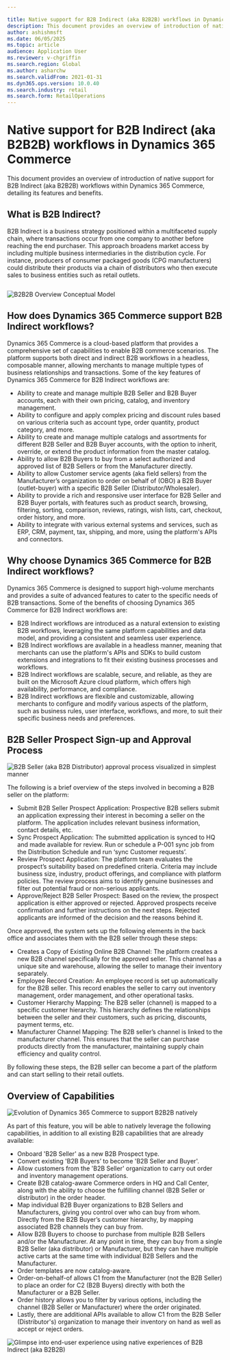 ```yaml
---

title: Native support for B2B Indirect (aka B2B2B) workflows in Dynamics 365 Commerce 
description: This document provides an overview of introduction of native support for B2B Indirect (aka B2B2B) workflows within Dynamics 365 Commerce, detailing its features and benefits.  
author: ashishmsft  
ms.date: 06/05/2025  
ms.topic: article  
audience: Application User  
ms.reviewer: v-chgriffin  
ms.search.region: Global  
ms.author: asharchw  
ms.search.validFrom: 2021-01-31  
ms.dyn365.ops.version: 10.0.40  
ms.search.industry: retail  
ms.search.form: RetailOperations  
---
```


# Native support for B2B Indirect (aka B2B2B) workflows in Dynamics 365 Commerce
This document provides an overview of introduction of native support for B2B Indirect (aka B2B2B) workflows within Dynamics 365 Commerce, detailing its features and benefits.  

## What is B2B Indirect?

B2B Indirect is a business strategy positioned within a multifaceted supply chain, where transactions occur from one company to another before reaching the end purchaser. This approach broadens market access by including multiple business intermediaries in the distribution cycle. For instance, producers of consumer packaged goods (CPG manufacturers) could distribute their products via a chain of distributors who then execute sales to business entities such as retail outlets.

![]()

![B2B2B Overview Conceptual Model](../media/B2B2B-Overview-Conceptual-Model.png)

## How does Dynamics 365 Commerce support B2B Indirect workflows?

Dynamics 365 Commerce is a cloud-based platform that provides a comprehensive set of capabilities to enable B2B commerce scenarios. The platform supports both direct and indirect B2B workflows in a headless, composable manner, allowing merchants to manage multiple types of business relationships and transactions. Some of the key features of Dynamics 365 Commerce for B2B Indirect workflows are:

- Ability to create and manage multiple B2B Seller and B2B Buyer accounts, each with their own pricing, catalog, and inventory management.
- Ability to configure and apply complex pricing and discount rules based on various criteria such as account type, order quantity, product category, and more.
- Ability to create and manage multiple catalogs and assortments for different B2B Seller and B2B Buyer accounts, with the option to inherit, override, or extend the product information from the master catalog.
- Ability to allow B2B Buyers to buy from a select authorized and approved list of B2B Sellers or from the Manufacturer directly.
- Ability to allow Customer service agents (aka field sellers) from the Manufacturer’s organization to order on behalf of (OBO) a B2B Buyer (outlet-buyer) with a specific B2B Seller (Distributor/Wholesaler).
- Ability to provide a rich and responsive user interface for B2B Seller and B2B Buyer portals, with features such as product search, browsing, filtering, sorting, comparison, reviews, ratings, wish lists, cart, checkout, order history, and more.
- Ability to integrate with various external systems and services, such as ERP, CRM, payment, tax, shipping, and more, using the platform's APIs and connectors.

## Why choose Dynamics 365 Commerce for B2B Indirect workflows?

Dynamics 365 Commerce is designed to support high-volume merchants and provides a suite of advanced features to cater to the specific needs of B2B transactions. Some of the benefits of choosing Dynamics 365 Commerce for B2B Indirect workflows are:

- B2B Indirect workflows are introduced as a natural extension to existing B2B workflows, leveraging the same platform capabilities and data model, and providing a consistent and seamless user experience.
- B2B Indirect workflows are available in a headless manner, meaning that merchants can use the platform's APIs and SDKs to build custom extensions and integrations to fit their existing business processes and workflows.
- B2B Indirect workflows are scalable, secure, and reliable, as they are built on the Microsoft Azure cloud platform, which offers high availability, performance, and compliance.
- B2B Indirect workflows are flexible and customizable, allowing merchants to configure and modify various aspects of the platform, such as business rules, user interface, workflows, and more, to suit their specific business needs and preferences.

## B2B Seller Prospect Sign-up and Approval Process

![B2B Seller (aka B2B Distributor) approval process visualized in simplest manner](../media/B2BSeller-Approval-Process.png)

The following is a brief overview of the steps involved in becoming a B2B seller on the platform:

- Submit B2B Seller Prospect Application: Prospective B2B sellers submit an application expressing their interest in becoming a seller on the platform. The application includes relevant business information, contact details, etc.
- Sync Prospect Application: The submitted application is synced to HQ and made available for review. Run or schedule a P-001 sync job from the Distribution Schedule and run ‘sync Customer requests’.
- Review Prospect Application: The platform team evaluates the prospect’s suitability based on predefined criteria. Criteria may include business size, industry, product offerings, and compliance with platform policies. The review process aims to identify genuine businesses and filter out potential fraud or non-serious applicants.
- Approve/Reject B2B Seller Prospect: Based on the review, the prospect application is either approved or rejected. Approved prospects receive confirmation and further instructions on the next steps. Rejected applicants are informed of the decision and the reasons behind it.

Once approved, the system sets up the following elements in the back office and associates them with the B2B seller through these steps:

- Creates a Copy of Existing Online B2B Channel: The platform creates a new B2B channel specifically for the approved seller. This channel has a unique site and warehouse, allowing the seller to manage their inventory separately.
- Employee Record Creation: An employee record is set up automatically for the B2B seller. This record enables the seller to carry out inventory management, order management, and other operational tasks.
- Customer Hierarchy Mapping: The B2B seller (channel) is mapped to a specific customer hierarchy. This hierarchy defines the relationships between the seller and their customers, such as pricing, discounts, payment terms, etc.
- Manufacturer Channel Mapping: The B2B seller’s channel is linked to the manufacturer channel. This ensures that the seller can purchase products directly from the manufacturer, maintaining supply chain efficiency and quality control.

By following these steps, the B2B seller can become a part of the platform and can start selling to their retail outlets.

## Overview of Capabilities

![Evolution of Dynamics 365 Commerce to support B2B2B natively](../media/Evolution_of_B2B_to_B2B2B.png)

As part of this feature, you will be able to natively leverage the following capabilities, in addition to all existing B2B capabilities that are already available:

- Onboard 'B2B Seller' as a new B2B Prospect type.
- Convert existing 'B2B Buyers’ to become 'B2B Seller and Buyer'.
- Allow customers from the 'B2B Seller' organization to carry out order and inventory management operations.
- Create B2B catalog-aware Commerce orders in HQ and Call Center, along with the ability to choose the fulfilling channel (B2B Seller or distributor) in the order header.
- Map individual B2B Buyer organizations to B2B Sellers and Manufacturers, giving you control over who can buy from whom. Directly from the B2B Buyer’s customer hierarchy, by mapping associated B2B channels they can buy from.
- Allow B2B Buyers to choose to purchase from multiple B2B Sellers and/or the Manufacturer. At any point in time, they can buy from a single B2B Seller (aka distributor) or Manufacturer, but they can have multiple active carts at the same time with individual B2B Sellers and the Manufacturer.
- Order templates are now catalog-aware.
- Order-on-behalf-of allows C1 from the Manufacturer (not the B2B Seller) to place an order for C2 (B2B Buyers) directly with both the Manufacturer or a B2B Seller.
- Order history allows you to filter by various options, including the channel (B2B Seller or Manufacturer) where the order originated.
- Lastly, there are additional APIs available to allow C1 from the B2B Seller (Distributor's) organization to manage their inventory on hand as well as accept or reject orders.

![Glimpse into end-user experience using native experiences of B2B Indirect (aka B2B2B)](../media/B2B-Indirect-Experience-Glimpse.png)
